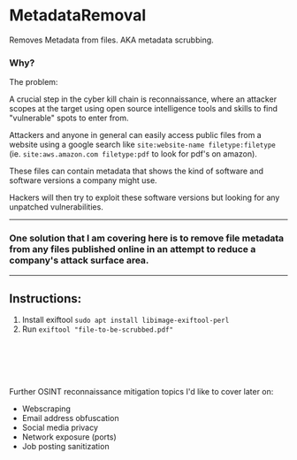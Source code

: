 # MetadataRemoval
Removes Metadata from files.  AKA metadata scrubbing.


### Why?  

The problem:  

A crucial step in the cyber kill chain is reconnaissance, where an attacker scopes at the target using open source intelligence tools and skills to find "vulnerable" spots to enter from.  

Attackers and anyone in general can easily access public files from a website using a google search like `site:website-name filetype:filetype` (ie. `site:aws.amazon.com filetype:pdf` to look for pdf's on amazon).  

These files can contain metadata that shows the kind of software and software versions a company might use.  

Hackers will then try to exploit these software versions but looking for any unpatched vulnerabilities.  

---

### One solution that I am covering here is to remove file metadata from any files published online in an attempt to reduce a company's attack surface area.


---

## Instructions:  

1. Install exiftool `sudo apt install libimage-exiftool-perl`
2. Run `exiftool "file-to-be-scrubbed.pdf"`


<br />
<br />
<br />
<br />

Further OSINT reconnaissance mitigation topics I'd like to cover later on:
- Webscraping
- Email address obfuscation
- Social media privacy
- Network exposure (ports)
- Job posting sanitization
